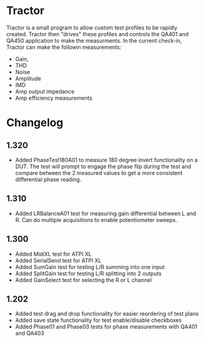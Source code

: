 # Tractor
Tractor is a small program to allow custom test profiles to be rapidly created. Tractor then "drives" these profiles and 
controls the QA401 and QA450 application to make the measurments. In the current check-in, Tractor can make the followin
measurements: 
* Gain, 
* THD
* Noise
* Amplitude
* IMD
* Amp output impedance
* Amp efficiency measurements


# Changelog

## 1.320
* Added PhaseTest180A01 to measure 180 degree invert functionality on a DUT. The test will prompt to engage the phase flip during the test and compare between the 2 measured values to get a more consistent differential phase reading.

## 1.310
* Added LRBalanceA01 test for measuring gain differential between L and R. Can do multiple acquisitions to enable potentiometer sweeps.

## 1.300
* Added MidiXL test for ATPI XL
* Added SerialSend test for ATPI XL
* Added SumGain test for testing L/R summing into one input
* Added SplitGain test for testing L/R splitting into 2 outputs
* Added GainSelect test for selecting the R or L channel

## 1.202
* Added test drag and drop functionality for easier reordering of test plans
* Added save state functionality for test enable/disable checkboxes
* Added Phase01 and Phase03 tests for phase measurements with QA401 and QA403
